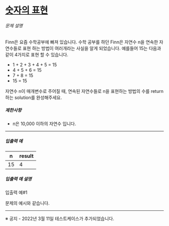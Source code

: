 # [숫자의 표현](https://school.programmers.co.kr/learn/courses/30/lessons/12924)


###### 문제 설명


Finn은 요즘 수학공부에 빠져 있습니다. 수학 공부를 하던 Finn은 자연수 n을 연속한 자연수들로 표현 하는 방법이 여러개라는 사실을 알게 되었습니다. 예를들어 15는 다음과 같이 4가지로 표현 할 수 있습니다.


* 1 \+ 2 \+ 3 \+ 4 \+ 5 \= 15
* 4 \+ 5 \+ 6 \= 15
* 7 \+ 8 \= 15
* 15 \= 15


자연수 n이 매개변수로 주어질 때, 연속된 자연수들로 n을 표현하는 방법의 수를 return하는 solution를 완성해주세요.


##### 제한사항


* n은 10,000 이하의 자연수 입니다.




---


##### 입출력 예




| n | result |
| --- | --- |
| 15 | 4 |


##### 입출력 예 설명


입출력 예\#1  

문제의 예시와 같습니다.




---


※ 공지 \- 2022년 3월 11일 테스트케이스가 추가되었습니다.



